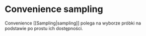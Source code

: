 # Convenience sampling
Convenience [[Sampling|sampling]]  polega na wyborze próbki na podstawie po prostu ich dostępności.